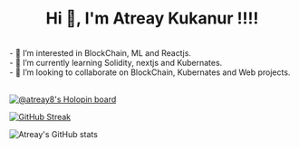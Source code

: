 <h1 align="center">Hi 👋, I'm Atreay Kukanur !!!!</h1><br>
- 👀 I’m interested in BlockChain, ML and Reactjs.<br>
- 🌱 I’m currently learning Solidity, nextjs and Kubernates.<br>
- 💞️ I’m looking to collaborate on BlockChain, Kubernates and Web projects.<br> 
<br>
<!-- 📫 How to reach me ... -->

[![@atreay8's Holopin board](https://holopin.me/atreay8)](https://holopin.io/@atreay8)

[![GitHub Streak](http://github-readme-streak-stats.herokuapp.com?user=ATREAY&theme=dark)](https://git.io/streak-stats)

![Atreay's GitHub stats](https://github-readme-stats.vercel.app/api?username=ATREAY&theme=dark&show_icons=true)

<!---
ATREAY/ATREAY is a ✨ special ✨ repository because its `README.md` (this file) appears on your GitHub profile.
You can click the Preview link to take a look at your changes.
--->
